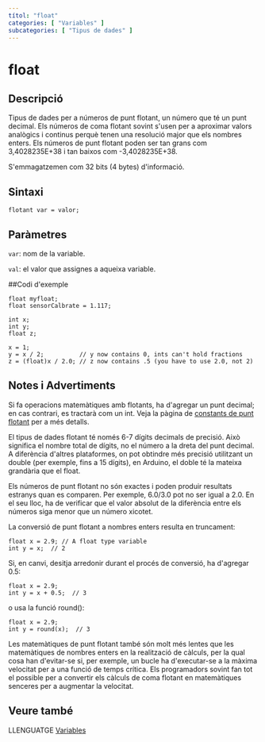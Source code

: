 ```yaml
---
títol: "float"
categories: [ "Variables" ]
subcategories: [ "Tipus de dades" ]
---
```


# float

## Descripció

Tipus de dades per a números de punt flotant, un número que té un punt decimal. Els números de coma flotant sovint s'usen per a aproximar valors analògics i continus perquè tenen una resolució major que els nombres enters. Els números de punt flotant poden ser tan grans com 3,4028235E+38 i tan baixos com -3,4028235E+38.

S'emmagatzemen com 32 bits (4 bytes) d'informació.

## Sintaxi

`flotant var = valor;`

## Paràmetres

`var`: nom de la variable.

`val`: el valor que assignes a aqueixa variable.

##Codi d'exemple

```
float myfloat;
float sensorCalbrate = 1.117;

int x;
int y;
float z;

x = 1;
y = x / 2;          // y now contains 0, ints can't hold fractions
z = (float)x / 2.0; // z now contains .5 (you have to use 2.0, not 2)
```

## Notes i Advertiments

Si fa operacions matemàtiques amb flotants, ha d'agregar un punt decimal; en cas contrari, es tractarà com un int. Veja la pàgina de [constants de punt flotant](../Constants/coma-flotant.md) per a més detalls.

El tipus de dades flotant té només 6-7 dígits decimals de precisió. Això significa el nombre total de dígits, no el número a la dreta del punt decimal. A diferència d'altres plataformes, on pot obtindre més precisió utilitzant un double (per exemple, fins a 15 dígits), en Arduino, el doble té la mateixa grandària que el float.

Els números de punt flotant no són exactes i poden produir resultats estranys quan es comparen. Per exemple, 6.0/3.0 pot no ser igual a 2.0. En el seu lloc, ha de verificar que el valor absolut de la diferència entre els números siga menor que un número xicotet.

La conversió de punt flotant a nombres enters resulta en truncament:

```
float x = 2.9; // A float type variable
int y = x;  // 2
```

Si, en canvi, desitja arredonir durant el procés de conversió, ha d'agregar 0.5:

```
float x = 2.9;
int y = x + 0.5;  // 3
```

o usa la funció round():

```
float x = 2.9;
int y = round(x);  // 3
```

Les matemàtiques de punt flotant també són molt més lentes que les matemàtiques de nombres enters en la realització de càlculs, per la qual cosa han d'evitar-se si, per exemple, un bucle ha d'executar-se a la màxima velocitat per a una funció de temps crítica. Els programadors sovint fan tot el possible per a convertir els càlculs de coma flotant en matemàtiques senceres per a augmentar la velocitat.

## Veure també

LLENGUATGE [Variables](../Variables.md)
